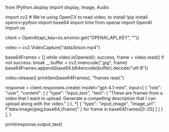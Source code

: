 from IPython.display import display, Image, Audio

import cv2  # We're using OpenCV to read video, to install !pip install opencv-python
import base64
import time
from openai import OpenAI
import os

client = OpenAI(api_key=os.environ.get("OPENAI_API_KEY", "<your OpenAI API key if not set as env var>"))

video = cv2.VideoCapture("data/bison.mp4")

base64Frames = []
while video.isOpened():
    success, frame = video.read()
    if not success:
        break
    _, buffer = cv2.imencode(".jpg", frame)
    base64Frames.append(base64.b64encode(buffer).decode("utf-8"))

video.release()
print(len(base64Frames), "frames read.")

response = client.responses.create(
    model="gpt-4.1-mini",
    input=[
        {
            "role": "user",
            "content": [
                {
                    "type": "input_text",
                    "text": (
                        "These are frames from a video that I want to upload. Generate a compelling description that I can upload along with the video."
                    )
                },
                *[
                    {
                        "type": "input_image",
                        "image_url": f"data:image/jpeg;base64,{frame}"
                    }
                    for frame in base64Frames[0::25]
                ]
            ]
        }
    ],
)

print(response.output_text)

